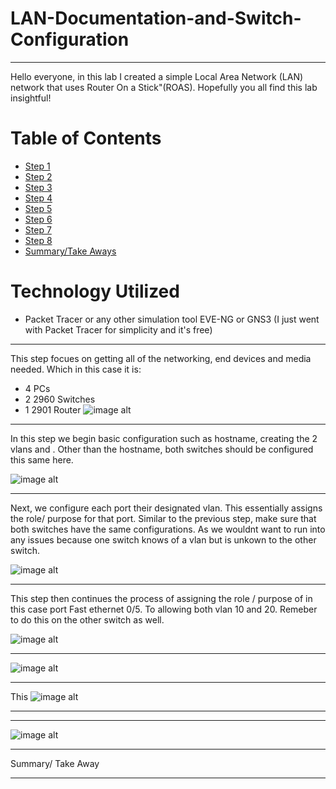 # LAN-Documentation-and-Switch-Configuration


---
Hello everyone, in this lab I created a simple Local Area Network (LAN) network that uses Router On a Stick"(ROAS). Hopefully you all find this lab insightful!

# Table of Contents

- [Step 1](#step-8-mock-meeting-post-initial-discovery-scan-server-team)
- [Step 2](#step-9-mock-cab-meeting-implementing-remediations)
- [Step 3](#remediation-round-1-outdated-wireshark-removal)
- [Step 4](#remediation-round-2-insecure-protocols--ciphers)
- [Step 5](#remediation-round-3-guest-account-group-membership)
- [Step 6](#remediation-round-4-windows-os-updates)
- [Step 7](#f)
- [Step 8](#f)
- [Summary/Take Aways](#first-cycle-remediation-effort-summary)


# Technology Utilized
- Packet Tracer or any other simulation tool EVE-NG or GNS3 (I just went with Packet Tracer for simplicity and it's free)

---

This step focues on getting all of the networking, end devices and media needed.
Which in this case it is:
- 4 PCs
- 2 2960 Switches
- 1 2901 Router
![image alt](https://github.com/GerardoSierra-IT/LAN-Documentation-and-Switch-Configuration/blob/8570563d5ebda850c463f4b8ef4514a0a9276d47/LAN%20before%20it%20was%20all%20up.jpg)

---
In this step  we begin basic configuration such as hostname, creating the 2 vlans and . Other than the hostname, both switches should be configured this same here.

![image alt](https://github.com/GerardoSierra-IT/LAN-Documentation-and-Switch-Configuration/blob/501f17ffe725f18158f2ccfe4bbb135abcf0894b/Switch%20configurations.jpg)

---
Next, we configure each port their designated vlan. This essentially assigns the role/ purpose for that port. Similar to the previous step, make sure that both switches have the same configurations. As we wouldnt want to run into any issues because one switch knows of a vlan but is unkown to the other switch.

![image alt](https://github.com/GerardoSierra-IT/LAN-Documentation-and-Switch-Configuration/blob/b5685843d71be0b0bf13e8a3eae384267d1b9fac/configuring%20vlans%20on%20ports.jpg)

---
This step then continues the process of assigning the role / purpose of in this case port Fast ethernet 0/5. To allowing both vlan 10 and 20. Remeber to do this on the other switch as well.

![image alt](https://github.com/GerardoSierra-IT/LAN-Documentation-and-Switch-Configuration/blob/b5685843d71be0b0bf13e8a3eae384267d1b9fac/forgotten%20configurations%20for%20SW1.jpg)

---

![image alt](https://github.com/GerardoSierra-IT/LAN-Documentation-and-Switch-Configuration/blob/b5685843d71be0b0bf13e8a3eae384267d1b9fac/router%20configurations.jpg)

---
This 
![image alt](https://github.com/GerardoSierra-IT/LAN-Documentation-and-Switch-Configuration/blob/b5685843d71be0b0bf13e8a3eae384267d1b9fac/trunk%20configurations.jpg)

---



---

![image alt]()

---
Summary/ Take Away


---
